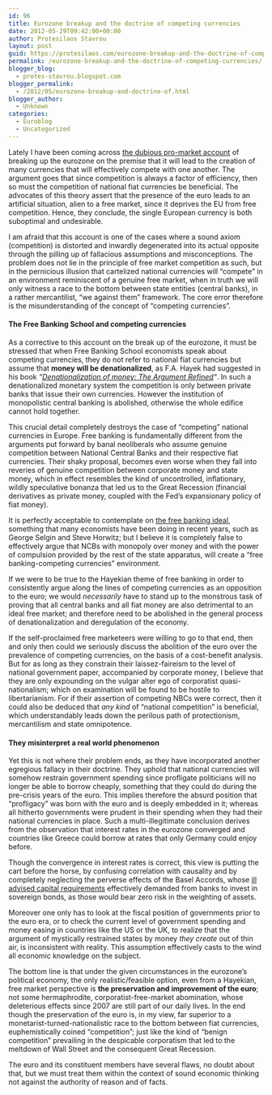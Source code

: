 ```yaml
---
id: 96
title: Eurozone breakup and the doctrine of competing currencies
date: 2012-05-29T09:42:00+00:00
author: Protesilaos Stavrou
layout: post
guid: https://protesilaos.com/eurozone-breakup-and-the-doctrine-of-competing-currencies/
permalink: /eurozone-breakup-and-the-doctrine-of-competing-currencies/
blogger_blog:
  - protes-stavrou.blogspot.com
blogger_permalink:
  - /2012/05/eurozone-breakup-and-doctrine-of.html
blogger_author:
  - Unknown
categories:
  - Euroblog
  - Uncategorized
---
```

Lately I have been coming across <a href="http://www.ft.com/intl/cms/s/0/8386c83e-a368-11e1-988e-00144feabdc0.html#axzz1wBrlOSQm" target="_blank">the dubious pro-market account</a> of breaking up the eurozone on the premise that it will lead to the creation of many currencies that will effectively compete with one another. The argument goes that since competition is always a factor of efficiency, then so must the competition of national fiat currencies be beneficial. The advocates of this theory assert that the presence of the euro leads to an artificial situation, alien to a free market, since it deprives the EU from free competition. Hence, they conclude, the single European currency is both suboptimal and undesirable.

I am afraid that this account is one of the cases where a sound axiom (competition) is distorted and inwardly degenerated into its actual opposite through the pilling up of fallacious assumptions and misconceptions. The problem does not lie in the principle of free market competition as such, but in the pernicious illusion that cartelized national currencies will &#8220;compete&#8221; in an environment reminiscent of a genuine free market, when in truth we will only witness a race to the bottom between state entities (central banks), in a rather mercantilist, &#8220;we against them&#8221; framework. The core error therefore is the misunderstanding of the concept of &#8220;competing currencies&#8221;.

#### The Free Banking School and competing currencies

As a corrective to this account on the break up of the eurozone, it must be stressed that when Free Banking School economists speak about competing currencies, they do not refer to national fiat currencies but assume that **money will be denationalized**, as F.A. Hayek had suggested in his book _&#8220;<a href="http://mises.org/books/denationalisation.pdf" target="_blank">Denationalization of money: The Argument Refined</a>&#8220;_. In such a denationalized monetary system the competition is only between private banks that issue their own currencies. However the institution of monopolistic central banking is abolished, otherwise the whole edifice cannot hold together.

This crucial detail completely destroys the case of &#8220;competing&#8221; national currencies in Europe. Free banking is fundamentally different from the arguments put forward by banal neoliberals who assume genuine competition between National Central Banks and their respective fiat currencies. Their shaky proposal, becomes even worse when they fall into reveries of genuine competition between corporate money and state money, which in effect resembles the kind of uncontrolled, inflationary, wildly speculative bonanza that led us to the Great Recession (financial derivatives as private money, coupled with the Fed&#8217;s expansionary policy of fiat money).

It is perfectly acceptable to contemplate on <a href="http://www.freebanking.org/" target="_blank">the free banking ideal</a>, something that many economists have been doing in recent years, such as George Selgin and Steve Horwitz; but I believe it is completely false to effectively argue that NCBs with monopoly over money and with the power of compulsion provided by the rest of the state apparatus, will create a &#8220;free banking-competing currencies&#8221; environment.

If we were to be true to the Hayekian theme of free banking in order to consistently argue along the lines of competing currencies as an opposition to the euro; we would _necessarily_ have to stand up to the monstrous task of proving that all central banks and all fiat money are also detrimental to an ideal free market; and therefore need to be abolished in the general process of denationalization and deregulation of the economy.

If the self-proclaimed free marketeers were willing to go to that end, then and only then could we seriously discuss the abolition of the euro over the prevalence of competing currencies, on the basis of a cost-benefit analysis. But for as long as they constrain their laissez-faireism to the level of national government paper, accompanied by corporate money, I believe that they are only expounding on the vulgar alter ego of corporatist quasi-nationalism; which on examination will be found to be hostile to libertarianism. For if their assertion of competing NBCs were correct, then it could also be deduced that _any kind_ of &#8220;national competition&#8221; is beneficial, which understandably leads down the perilous path of protectionism, mercantilism and state omnipotence.

#### They misinterpret a real world phenomenon

Yet this is not where their problem ends, as they have incorporated another egregious fallacy in their doctrine. They uphold that national currencies will somehow restrain government spending since profligate politicians will no longer be able to borrow cheaply, something that they could do during the pre-crisis years of the euro. This implies therefore the absurd position that &#8220;profligacy&#8221; was born with the euro and is deeply embedded in it; whereas all hitherto governments were prudent in their spending when they had their national currencies in place. Such a multi-illegitimate conclusion derives from the observation that interest rates in the eurozone converged and countries like Greece could borrow at rates that only Germany could enjoy before.

Though the convergence in interest rates is correct, this view is putting the cart before the horse, by confusing correlation with causality and by completely neglecting the perverse effects of the Basel Accords, whose <a href="http://lolgreece.blogspot.co.uk/2011/12/lolgreece-christmas-carol.html" target="_bkank">ill advised capital requirements</a> effectively demanded from banks to invest in sovereign bonds, as those would bear zero risk in the weighting of assets.

Moreover one only has to look at the fiscal position of governments prior to the euro era, or to check the current level of government spending and money easing in countries like the US or the UK, to realize that the argument of mystically restrained states by money _they create_ out of thin air, is inconsistent with reality. This assumption effectively casts to the wind all economic knowledge on the subject.

The bottom line is that under the given circumstances in the eurozone&#8217;s political economy, the only realistic/feasible option, even from a Hayekian, free market perspective is **the preservation and improvement of the euro**; not some hermaphrodite, corporatist-free-market abomination, whose deleterious effects since 2007 are still part of our daily lives. In the end though the preservation of the euro is, in my view, far superior to a monetarist-turned-nationalistic race to the bottom between fiat currencies, euphemistically coined &#8220;competition&#8221;; just like the kind of &#8220;benign competition&#8221; prevailing in the despicable corporatism that led to the meltdown of Wall Street and the consequent Great Recession.

The euro and its constituent members have several flaws, no doubt about that, but we must treat them within the context of sound economic thinking not against the authority of reason and of facts.